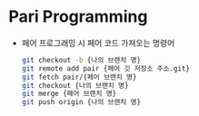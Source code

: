 # Pari Programming

- 페어 프로그래밍 시 페어 코드 가져오는 명령어
  ```bash
  git checkout -b {나의 브랜치 명}
  git remote add pair {페어 깃 저장소 주소.git}
  git fetch pair/{페어 브랜치 명}
  git checkout {나의 브랜치 명}
  git merge {페어 브랜치 명}
  git push origin {나의 브랜치 명}
  ```
